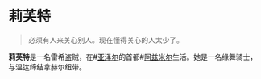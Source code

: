 # 莉芙特

> 必须有人来关心别人。现在懂得关心的人太少了。

**莉芙特**是一名雷希盗贼，在#[亚泽尔](locations/azir)的首都#[阿兹米尔](locations/azimir)生活。她是一名缘舞骑士，与温达缔结拿赫尔纽带。
